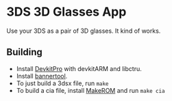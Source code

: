 # 3DS 3D Glasses App
Use your 3DS as a pair of 3D glasses. It kind of works.

## Building
- Install [DevkitPro](https://devkitpro.org/wiki/Getting_Started) with devkitARM and libctru.
- Install [bannertool](https://github.com/Steveice10/bannertool/releases).
- To just build a 3dsx file, run `make`
- To build a cia file, install [MakeROM](https://github.com/3DSGuy/Project_CTR/releases) and run `make cia`

